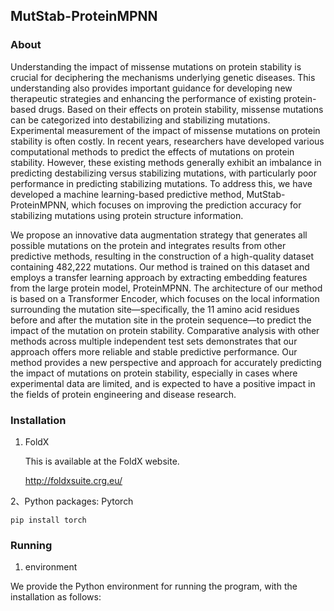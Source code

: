 ## MutStab-ProteinMPNN
### About

Understanding the impact of missense mutations on protein stability is crucial for deciphering the mechanisms underlying genetic diseases. This understanding also provides important guidance for developing new therapeutic strategies and enhancing the performance of existing protein-based drugs. Based on their effects on protein stability, missense mutations can be categorized into destabilizing and stabilizing mutations. Experimental measurement of the impact of missense mutations on protein stability is often costly. In recent years, researchers have developed various computational methods to predict the effects of mutations on protein stability. However, these existing methods generally exhibit an imbalance in predicting destabilizing versus stabilizing mutations, with particularly poor performance in predicting stabilizing mutations. To address this, we have developed a machine learning-based predictive method, MutStab-ProteinMPNN, which focuses on improving the prediction accuracy for stabilizing mutations using protein structure information.

We propose an innovative data augmentation strategy that generates all possible mutations on the protein and integrates results from other predictive methods, resulting in the construction of a high-quality dataset containing 482,222 mutations. Our method is trained on this dataset and employs a transfer learning approach by extracting embedding features from the large protein model, ProteinMPNN. The architecture of our method is based on a Transformer Encoder, which focuses on the local information surrounding the mutation site—specifically, the 11 amino acid residues before and after the mutation site in the protein sequence—to predict the impact of the mutation on protein stability. Comparative analysis with other methods across multiple independent test sets demonstrates that our approach offers more reliable and stable predictive performance. Our method provides a new perspective and approach for accurately predicting the impact of mutations on protein stability, especially in cases where experimental data are limited, and is expected to have a positive impact in the fields of protein engineering and disease research.



### Installation

1. FoldX

   This is available at the FoldX website.

   http://foldxsuite.crg.eu/

2、Python packages: Pytorch

```
pip install torch
```



### Running

1. environment

We provide the Python environment for running the program, with the installation as follows:

```

```




